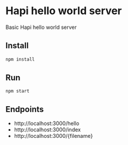 # Hapi hello world server
Basic Hapi hello world server

## Install
```bash
npm install
```
## Run 
```
npm start
```
## Endpoints
- http://localhost:3000/hello
- http://localhost:3000/index
- http://localhost:3000/{filename}

